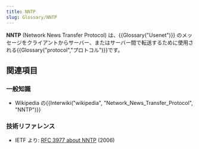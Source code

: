 ```yaml
---
title: NNTP
slug: Glossary/NNTP
---
```


**NNTP** (Network News Transfer Protocol) は、{{Glossary("Usenet")}} のメッセージをクライアントからサーバー、またはサーバー間で転送するために使用される{{Glossary("protocol","プロトコル")}}です。

## 関連項目

### 一般知識

- Wikipedia の{{Interwiki("wikipedia", "Network_News_Transfer_Protocol", "NNTP")}}

### 技術リファレンス

- IETF より: [RFC 3977 about NNTP](http://tools.ietf.org/html/rfc3977) (2006)
